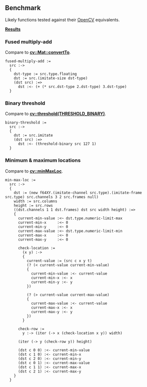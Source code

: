 Benchmark
---------
Likely functions tested against their [OpenCV](http://www.opencv.org) equivalents.

**[Results](https://s3.amazonaws.com/liblikely/benchmark.txt)**

### Fused multiply-add
Compare to **[cv::Mat::convertTo](http://docs.opencv.org/2.4.8/modules/core/doc/basic_structures.html#mat-convertto)**.

    fused-multiply-add :=
      src :->
      {
        dst-type := src.type.floating
        dst := src.(imitate-size dst-type)
        (dst src) :=>
          dst :<- (+ (* src.dst-type 2.dst-type) 3.dst-type)
      }

### Binary threshold
Compare to **[cv::threshold(THRESHOLD_BINARY)](http://docs.opencv.org/2.4.8/modules/imgproc/doc/miscellaneous_transformations.html#threshold)**.

    binary-threshold :=
      src :->
      {
        dst := src.imitate
        (dst src) :=>
          dst :<- (threshold-binary src 127 1)
      }

### Minimum & maximum locations
Compare to **[cv::minMaxLoc](http://docs.opencv.org/2.4.8/modules/core/doc/operations_on_arrays.html#minmaxloc)**.

    min-max-loc :=
      src :->
      {
        dst := (new f64XY.(imitate-channel src.type).(imitate-frame src.type) src.channels 3 2 src.frames null)
        width := src.columns
        height := src.rows
        ((dst.channels 1 1 dst.frames) dst src width height) :=>
        {
          current-min-value :<~ dst.type.numeric-limit-max
          current-min-x     :<~ 0
          current-min-y     :<~ 0
          current-max-value :<~ dst.type.numeric-limit-min
          current-max-x     :<~ 0
          current-max-y     :<~ 0

          check-location :=
            (x y) :->
            {
              current-value := (src c x y t)
              (? (< current-value current-min-value)
              {
                current-min-value :<- current-value
                current-min-x :<- x
                current-min-y :<- y
              })

              (? (> current-value current-max-value)
              {
                current-max-value :<- current-value
                current-max-x :<- x
                current-max-y :<- y
              })
            }

          check-row :=
            y :-> (iter (-> x (check-location x y)) width)

          (iter (-> y (check-row y)) height)

          (dst c 0 0) :<- current-min-value
          (dst c 1 0) :<- current-min-x
          (dst c 2 0) :<- current-min-y
          (dst c 0 1) :<- current-max-value
          (dst c 1 1) :<- current-max-x
          (dst c 2 1) :<- current-max-y
        }
      }
